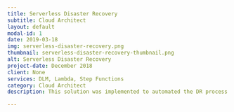 ```yaml
---
title: Serverless Disaster Recovery
subtitle: Cloud Architect
layout: default
modal-id: 1
date: 2019-03-18
img: serverless-disaster-recovery.png
thumbnail: serverless-disaster-recovery-thumbnail.png
alt: Serverless Disaster Recovery
project-date: December 2018
client: None
services: DLM, Lambda, Step Functions
category: Cloud Architect
description: This solution was implemented to automated the DR process. Daily EBS snapshots being taken everyday using DLM service. All EBS volumes are tagged with mount point and instance id (by DLM service). In the event of failure, a new instance is launched, all the snapshots for original instance are pulled based on DescribeSnapshots API call, volumes are created and attached with the new instance based on the mount point tags.

---
```

